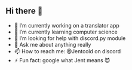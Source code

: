 ## Hi there 👋

- 🔭 I’m currently working on a translator app
- 🌱 I’m currently learning computer science
- 🤔 I’m looking for help with discord.py module
- 💬 Ask me about anything really
- 📫 How to reach me: @Jentcold on discord
- ⚡ Fun fact: google what Jent means 😈
